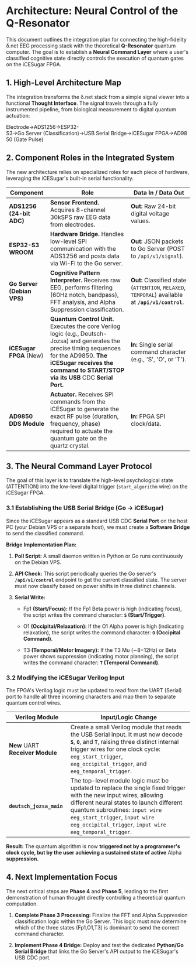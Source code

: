 # Architecture: Neural Control of the Q-Resonator

This document outlines the integration plan for connecting the high-fidelity δ.net EEG processing stack with the theoretical **Q-Resonator** quantum computer. The goal is to establish a **Neural Command Layer** where a user's classified cognitive state directly controls the execution of quantum gates on the iCESugar FPGA.

## 1. High-Level Architecture Map

The integration transforms the δ.net stack from a simple signal viewer into a functional **Thought Interface**. The signal travels through a fully instrumented pipeline, from biological measurement to digital quantum actuation:

Electrode→ADS1256→ESP32-S3→Go Server (Classification)→USB Serial Bridge→iCESugar FPGA→AD9850 (Gate Pulse)

## 2. Component Roles in the Integrated System

The new architecture relies on specialized roles for each piece of hardware, leveraging the iCESugar's built-in serial functionality.

| Component                    | Role                                                                                                                                                                                                                            | Data In / Data Out                                                                                 |
| ---------------------------- | ------------------------------------------------------------------------------------------------------------------------------------------------------------------------------------------------------------------------------- | -------------------------------------------------------------------------------------------------- |
| **ADS1256 (**24-bit ADC**)** | **Sensor Frontend.** Acquires 8-channel 30kSPS raw EEG data from electrodes.                                                                                                                                                    | **Out:** Raw 24-bit digital voltage values.                                                        |
| **ESP32-S3 WROOM**           | **Hardware Bridge.** Handles low-level SPI communication with the ADS1256 and posts data via Wi-Fi to the Go server.                                                                                                            | **Out:** JSON packets to Go Server (POST to `/api/v1/signal`).                                     |
| **Go Server (Debian VPS)**   | **Cognitive Pattern Interpreter.** Receives raw EEG, performs filtering (60Hz notch, bandpass), FFT analysis, and Alpha Suppression classification.                                                                             | **Out:** Classified state (`ATTENTION`, `RELAXED`, `TEMPORAL`) available at **`/api/v1/control`**. |
| **iCESugar FPGA** (New)      | **Quantum Control Unit.** Executes the core Verilog logic (e.g., Deutsch-Jozsa) and generates the precise timing sequences for the AD9850. **The iCESugar receives the command to START/STOP via its USB** CDC **Serial Port.** | **In:** Single serial command character (e.g., 'S', 'O', or 'T').                                  |
| **AD9850 DDS Module**        | **Actuator.** Receives SPI commands from the iCESugar to generate the exact RF pulse (duration, frequency, phase) required to actuate the quantum gate on the quartz crystal.                                                   | **In:** FPGA SPI clock/data.                                                                       |

## 3. The Neural Command Layer Protocol

The goal of this layer is to translate the high-level psychological state (ATTENTION) into the low-level digital trigger (`start_algorithm` wire) on the iCESugar FPGA.

### 3.1 Establishing the USB Serial Bridge (Go → iCESugar)

Since the iCESugar appears as a standard USB CDC **Serial Port** on the host PC (your Debian VPS or a separate host), we must create a **Software Bridge** to send the classified command.

**Bridge Implementation Plan:**

1. **Poll Script:** A small daemon written in Python or Go runs continuously on the Debian VPS.
    
2. **API Check:** This script periodically queries the Go server's **`/api/v1/control`** endpoint to get the current classified state. The server must now classify based on power shifts in three distinct channels.
    
3. **Serial Write:**
    
    - Fp1 **(Start/Focus):** If the Fp1 Beta power is high (indicating focus), the script writes the command character: **`S` (Start/Trigger)**.
        
    - O1 **(Occipital/Relaxation):** If the O1 Alpha power is high (indicating relaxation), the script writes the command character: **`O` (Occipital Command)**.
        
    - T3 **(Temporal/Motor Imagery):** If the T3 Mu (∼8−12Hz) or Beta power shows suppression (indicating motor planning), the script writes the command character: **`T` (Temporal Command)**.
        

### 3.2 Modifying the iCESugar Verilog Input

The FPGA's Verilog logic must be updated to read from the UART (Serial) port to handle all three incoming characters and map them to separate quantum control wires.

|Verilog Module|Input/Logic Change|
|---|---|
|**New** UART **Receiver Module**|Create a small Verilog module that reads the USB Serial input. It must now decode **`S`**, **`O`**, and **`T`**, raising three distinct internal trigger wires for one clock cycle: `eeg_start_trigger`, `eeg_occipital_trigger`, and `eeg_temporal_trigger`.|
|**`deutsch_jozsa_main`**|The top-level module logic must be updated to replace the single fixed trigger with the new input wires, allowing different neural states to launch different quantum subroutines: `input wire eeg_start_trigger`, `input wire eeg_occipital_trigger`, `input wire eeg_temporal_trigger`.|

**Result:** The quantum algorithm is now **triggered not by a programmer's clock cycle, but by the user achieving a sustained state of active** Alpha **suppression.**

## 4. Next Implementation Focus

The next critical steps are **Phase 4** and **Phase 5**, leading to the first demonstration of human thought directly controlling a theoretical quantum computation.

1. **Complete Phase 3 Processing:** Finalize the FFT and Alpha Suppression classification logic within the Go Server. This logic must now determine which of the three states (Fp1,O1,T3) is dominant to send the correct command character.
    
2. **Implement Phase 4 Bridge:** Deploy and test the dedicated **Python/Go Serial Bridge** that links the Go Server's API output to the iCESugar's USB CDC port.
